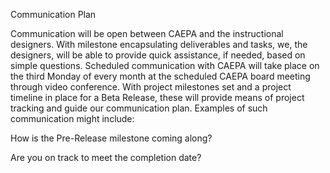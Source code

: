 Communication Plan

Communication will be open between CAEPA and the instructional designers. With milestone encapsulating deliverables and tasks, we, the designers, will be able to provide quick assistance, if needed, based on simple questions. Scheduled communication with CAEPA will take place on the third Monday of every month at the scheduled CAEPA board meeting through video conference. With project milestones set and a project timeline in place for a Beta Release, these will provide means of project tracking and guide our communication plan. Examples of such communication might include:

How is the Pre-Release milestone coming along?

Are you on track to meet the completion date?
